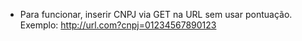 * Para funcionar, inserir CNPJ via GET na URL sem usar pontuação. 
Exemplo: http://url.com?cnpj=01234567890123
